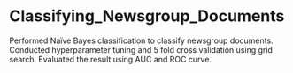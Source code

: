 # Classifying_Newsgroup_Documents
Performed Naïve Bayes classification to classify newsgroup documents. Conducted hyperparameter tuning and 5 fold cross validation using grid search. Evaluated the result using AUC and ROC curve.
